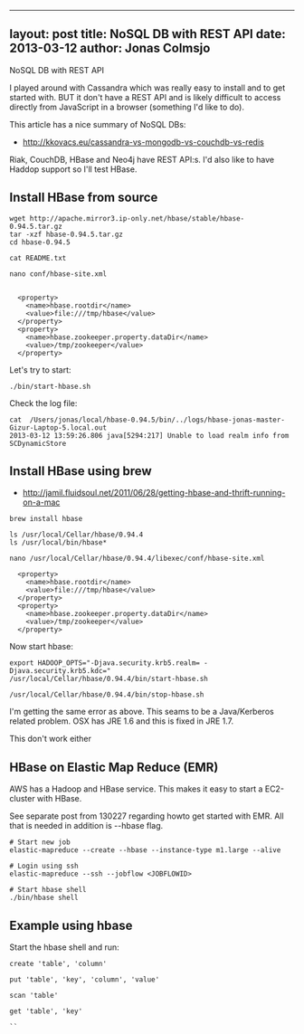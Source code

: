 
---
layout: post
title: NoSQL DB with REST API
date: 2013-03-12
author: Jonas Colmsjo
---

NoSQL DB with REST API




I played around with Cassandra which was really easy to install and to get started with.
BUT it don't have a REST API and is likely difficult to access directly from JavaScript
in a browser (something I'd like to do).

This article has a nice summary of NoSQL DBs:

 * http://kkovacs.eu/cassandra-vs-mongodb-vs-couchdb-vs-redis

 Riak, CouchDB, HBase and Neo4j have REST API:s. I'd also like to have Haddop support so I'll
 test HBase.


 ## Install HBase from source

```
wget http://apache.mirror3.ip-only.net/hbase/stable/hbase-0.94.5.tar.gz
tar -xzf hbase-0.94.5.tar.gz 
cd hbase-0.94.5

cat README.txt 
```


```
nano conf/hbase-site.xml


  <property>
    <name>hbase.rootdir</name>
    <value>file:///tmp/hbase</value>
  </property>
  <property>
    <name>hbase.zookeeper.property.dataDir</name>
    <value>/tmp/zookeeper</value>
  </property>
```

Let's try to start:

```
./bin/start-hbase.sh
```

Check the log file:

```
cat  /Users/jonas/local/hbase-0.94.5/bin/../logs/hbase-jonas-master-Gizur-Laptop-5.local.out
2013-03-12 13:59:26.806 java[5294:217] Unable to load realm info from SCDynamicStore
```


## Install HBase using brew


* http://jamil.fluidsoul.net/2011/06/28/getting-hbase-and-thrift-running-on-a-mac


```
brew install hbase
```

```
ls /usr/local/Cellar/hbase/0.94.4
ls /usr/local/bin/hbase*
```

```
nano /usr/local/Cellar/hbase/0.94.4/libexec/conf/hbase-site.xml 

  <property>
    <name>hbase.rootdir</name>
    <value>file:///tmp/hbase</value>
  </property>
  <property>
    <name>hbase.zookeeper.property.dataDir</name>
    <value>/tmp/zookeeper</value>
  </property>

```

Now start hbase:

```
export HADOOP_OPTS="-Djava.security.krb5.realm= -Djava.security.krb5.kdc="
/usr/local/Cellar/hbase/0.94.4/bin/start-hbase.sh 

/usr/local/Cellar/hbase/0.94.4/bin/stop-hbase.sh 
```

I'm getting the same error as above. This seams to be a Java/Kerberos related problem. 
OSX has JRE 1.6 and this is fixed in JRE 1.7. 


This don't work either


## HBase on Elastic Map Reduce (EMR)


AWS has a Hadoop and HBase service. This makes it easy to start a EC2-cluster with HBase.

See separate post from 130227 regarding howto get started with EMR. All that is needed in
addition is --hbase flag.


```
# Start new job
elastic-mapreduce --create --hbase --instance-type m1.large --alive

# Login using ssh
elastic-mapreduce --ssh --jobflow <JOBFLOWID>

# Start hbase shell
./bin/hbase shell
```


## Example using hbase


Start the hbase shell and run:


```
create 'table', 'column'

put 'table', 'key', 'column', 'value'

scan 'table'

get 'table', 'key'

``

